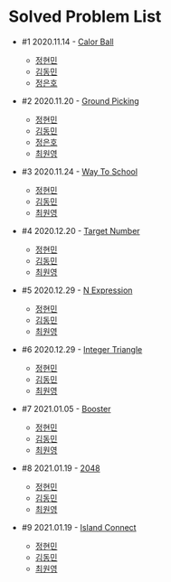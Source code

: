 # Solved Problem List
- #1 2020.11.14 - [Calor Ball](https://www.acmicpc.net/problem/10800)

  - [정현민](https://github.com/kalgory/201113_Color-Ball_JHM)
  - [김동민](https://github.com/kalgory/201113_Color-Ball_KDM)
  - [정은호](https://github.com/kalgory/201113_Color-Ball_JEH)


- #2 2020.11.20 - [Ground Picking](https://programmers.co.kr/learn/courses/30/lessons/12913)

  - [정현민](https://github.com/kalgory/201120_Ground-Picking_JHM)
  - [김동민](https://github.com/kalgory/201120_Ground-Picking_KDM)
  - [정은호](https://github.com/kalgory/201120_Ground-Picking_JEH)
  - [최원영](https://github.com/kalgory/201120_Ground-Picking_CWY)
  

- #3 2020.11.24 - [Way To School](https://programmers.co.kr/learn/courses/30/lessons/42898)

  - [정현민](https://github.com/kalgory/201124_Way-To-School_JHM)
  - [김동민](https://github.com/kalgory/201126_Way-To-School_KDM)
  - [최원영](https://github.com/kalgory/201126_Way-To-School_CWY)


- #4 2020.12.20 - [Target Number](https://programmers.co.kr/learn/courses/30/lessons/43165)

  - [정현민](https://github.com/kalgory/201220_Target-Number_JHM)
  - [김동민](https://github.com/kalgory/201220_Target-Number_KDM)
  - [최원영](https://github.com/kalgory/201220_Target-Number_CWY)
  
- #5 2020.12.29 - [N Expression](https://programmers.co.kr/learn/courses/30/lessons/42895)

  - [정현민](https://github.com/kalgory/201229_N-Expression_JHM)
  - [김동민](https://github.com/kalgory/201229_N-Expression_KDM)
  - [최원영](https://github.com/kalgory/201229_N-Expression_CWY)


- #6 2020.12.29 - [Integer Triangle](https://programmers.co.kr/learn/courses/30/lessons/43105)

  - [정현민](https://github.com/kalgory/201229_Integer-Triangle_JHM)
  - [김동민](https://github.com/kalgory/201229_Integer-Triangle_KDM)
  - [최원영](https://github.com/kalgory/201229_Integer-Triangle_CWY)
  
  
- #7 2021.01.05 - [Booster](https://www.acmicpc.net/problem/15955)

  -  [정현민](https://github.com/kalgory/210105_Booster_JHM)
  -  [김동민](https://github.com/kalgory/210105_Booster_KDM)
  -  [최원영](https://github.com/kalgory/210105_Booster_CWY)
  
- #8 2021.01.19 - [2048](https://www.acmicpc.net/problem/12100)

  -  [정현민](https://github.com/kalgory/211219_2048_JHM)
  -  [김동민](https://github.com/kalgory/211219_2048_KDM)
  -  [최원영](https://github.com/kalgory/211219_2048_CWY)
  
- #9 2021.01.19 - [Island Connect](https://programmers.co.kr/learn/courses/30/lessons/42861)

  -  [정현민](https://github.com/kalgory/211219_Island-Connect_JHM)
  -  [김동민](https://github.com/kalgory/211219_Island-Connect_KDM)
  -  [최원영](https://github.com/kalgory/211219_Island-Connect_CWY)
  
